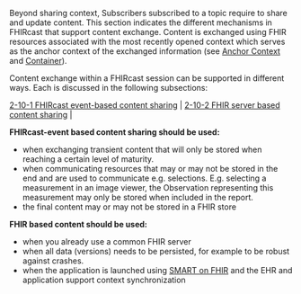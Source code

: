 Beyond sharing context, Subscribers subscribed to a topic require to share and update content. This section indicates the different mechanisms in FHIRcast that support content exchange. Content is exchanged using FHIR resources associated with the most recently opened context which serves as the anchor context of the exchanged information (see [Anchor Context](5_glossary.html) and [Container](5_glossary.html)).


Content exchange within a FHIRcast session can be supported in different ways. Each is discussed in the following subsections:

[2-10-1 FHIRcast event-based content sharing](2-10-1-ContentSharingFHIRcastMessaging.html) |
[2-10-2 FHIR server based content sharing](2-10-2-ContentSharingFHIR.html) |

**FHIRcast-event based content sharing should be used:**

* when exchanging transient content that will only be stored when reaching a certain level of maturity.
* when communicating resources that may or may not be stored in the end and are used to communicate e.g. selections. E.g. selecting a measurement in an image viewer, the Observation representing this measurement may only be stored when included in the report.
* the final content may or may not be stored in a FHIR store

**FHIR based content should be used:**

* when you already use a common FHIR server
* when all data (versions) needs to be persisted, for example to be robust against crashes.
* when the application is launched using [SMART on FHIR](https://hl7.org/fhir/smart-app-launch/index.html) and the EHR and  application support context synchronization
